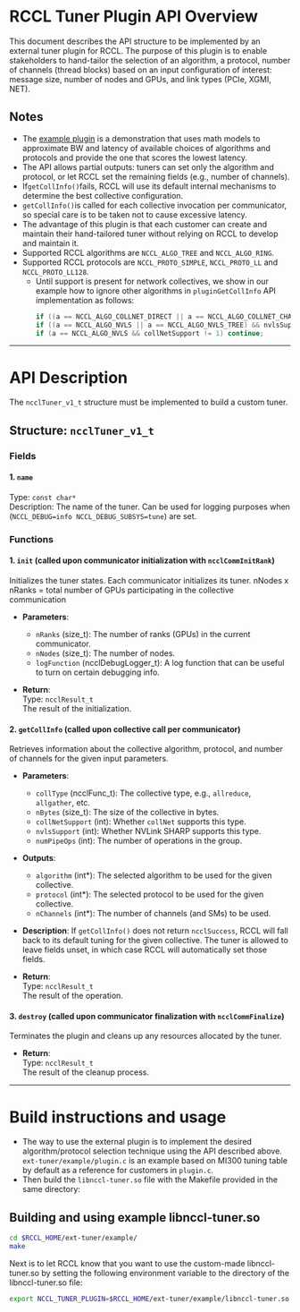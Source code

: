 # RCCL Tuner Plugin API Overview

This document describes the API structure to be implemented by an external tuner plugin for RCCL. The purpose of this plugin is to enable stakeholders to hand-tailor the selection of an algorithm, a protocol, number of channels (thread blocks) based on an input configuration of interest: message size, number of nodes and GPUs, and link types (PCIe, XGMI, NET).

## Notes
- The [example plugin](example/plugin.c) is a demonstration that uses math models to approximate BW and latency of available choices of algorithms and protocols and provide the one that scores the lowest latency.
- The API allows partial outputs: tuners can set only the algorithm and protocol, or let RCCL set the remaining fields (e.g., number of channels).
- If`getCollInfo()`fails, RCCL will use its default internal mechanisms to determine the best collective configuration.
- `getCollInfo()`is called for each collective invocation per communicator, so special care is to be taken not to cause excessive latency.
- The advantage of this plugin is that each customer can create and maintain their hand-tailored tuner without relying on RCCL to develop and maintain it.
- Supported RCCL algorithms are `NCCL_ALGO_TREE` and `NCCL_ALGO_RING`.
- Supported RCCL protocols are `NCCL_PROTO_SIMPLE`, `NCCL_PROTO_LL` and `NCCL_PROTO_LL128`.
  - Until support is present for network collectives, we show in our example how to ignore other algorithms in `pluginGetCollInfo` API implementation as follows:
    ```C++
    if ((a == NCCL_ALGO_COLLNET_DIRECT || a == NCCL_ALGO_COLLNET_CHAIN) && collNetSupport != 1) continue;
    if ((a == NCCL_ALGO_NVLS || a == NCCL_ALGO_NVLS_TREE) && nvlsSupport != 1) continue;
    if (a == NCCL_ALGO_NVLS && collNetSupport != 1) continue;
    ```
---
# API Description 
The `ncclTuner_v1_t` structure must be implemented to build a custom tuner. 

## Structure: `ncclTuner_v1_t`

### Fields

#### 1. `name`
  Type: `const char*`  
  Description: The name of the tuner. Can be used for logging purposes when (`NCCL_DEBUG=info NCCL_DEBUG_SUBSYS=tune`) are set.

### Functions

#### 1. `init` (called upon communicator initialization with `ncclCommInitRank`)

Initializes the tuner states. Each communicator initializes its tuner. nNodes x nRanks = total number of GPUs participating in the collective communication

- **Parameters**:
  - `nRanks` (size_t): The number of ranks (GPUs) in the current communicator.
  - `nNodes` (size_t): The number of nodes.
  - `logFunction` (ncclDebugLogger_t): A log function that can be useful to turn on certain debugging info.

- **Return**:  
  Type: `ncclResult_t`  
  The result of the initialization.

#### 2. `getCollInfo` (called upon collective call per communicator)

Retrieves information about the collective algorithm, protocol, and number of channels for the given input parameters.

- **Parameters**:
  - `collType` (ncclFunc_t): The collective type, e.g., `allreduce`, `allgather`, etc.
  - `nBytes` (size_t): The size of the collective in bytes.
  - `collNetSupport` (int): Whether `collNet` supports this type.
  - `nvlsSupport` (int): Whether NVLink SHARP supports this type.
  - `numPipeOps` (int): The number of operations in the group.
  
- **Outputs**:
  - `algorithm` (int*): The selected algorithm to be used for the given collective.
  - `protocol` (int*): The selected protocol to be used for the given collective.
  - `nChannels` (int*): The number of channels (and SMs) to be used.
  
- **Description**:
  If `getCollInfo()` does not return `ncclSuccess`, RCCL will fall back to its default tuning for the given collective. The tuner is allowed to leave fields unset, in which case RCCL will automatically set those fields.

- **Return**:  
  Type: `ncclResult_t`  
  The result of the operation.

#### 3. `destroy` (called upon communicator finalization with `ncclCommFinalize`)

Terminates the plugin and cleans up any resources allocated by the tuner.

- **Return**:  
  Type: `ncclResult_t`  
  The result of the cleanup process.

---


# Build instructions and usage

- The way to use the external plugin is to implement the desired algorithm/protocol selection technique using the API described above. `ext-tuner/example/plugin.c` is an example based on MI300 tuning table by default as a reference for customers in `plugin.c`.
- Then build the `libnccl-tuner.so` file with the Makefile provided in the same directory:

## Building and using example libnccl-tuner.so
```bash
cd $RCCL_HOME/ext-tuner/example/ 
make
```
Next is to let RCCL know that you want to use the custom-made libnccl-tuner.so by setting the following environment variable to the directory of the libnccl-tuner.so file:

```bash
export NCCL_TUNER_PLUGIN=$RCCL_HOME/ext-tuner/example/libnccl-tuner.so
```

